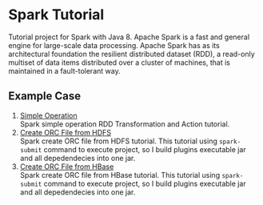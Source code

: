 # Spark Tutorial
Tutorial project for Spark with Java 8. Apache Spark is a fast and general engine for large-scale data processing. Apache Spark has as its architectural foundation the resilient distributed dataset (RDD), a read-only multiset of data items distributed over a cluster of machines, that is maintained in a fault-tolerant way.

## Example Case
1. [Simple Operation](https://github.com/davidch93/spark-tutorial/tree/master/spark-simple-operation#simple-operation)<br/>
   Spark simple operation RDD Transformation and Action tutorial.
2. [Create ORC File from HDFS](https://github.com/davidch93/spark-tutorial/tree/master/spark-create-orc-from-hdfs#create-orc-file-from-hdfs)<br/>
   Spark create ORC file from HDFS tutorial. This tutorial using `spark-submit` command to execute project, so I build plugins executable jar and all depedendecies into one jar.
3. [Create ORC File from HBase](https://github.com/davidch93/spark-tutorial/tree/master/spark-create-orc-from-hbase#create-orc-file-from-hbase)<br/>
   Spark create ORC file from HBase tutorial. This tutorial using `spark-submit` command to execute project, so I build plugins executable jar and all depedendecies into one jar.

